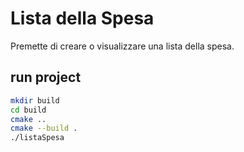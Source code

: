 # Lista della Spesa
Premette di creare o visualizzare una lista della spesa.
## run project
```bash
mkdir build
cd build
cmake ..
cmake --build .
./listaSpesa
```